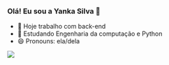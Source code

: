 ### Olá! Eu sou a Yanka Silva 👋

- 🔭 Hoje trabalho com back-end
- 🌱 Estudando Engenharia da computação e Python
- 😄 Pronouns: ela/dela

<div>
  <a href ="mailto:yankassilva@gmail.com"><img height-"180cm" src="https://img.shields.io/badge/Gmail-D14836?style=for-the-badge&logo=gmail&logoColor=white" terget_blank">     </a>
</div>

